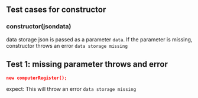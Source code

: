## Test cases for constructor

### **constructor(jsondata)**

data storage json is passed as a parameter `data`. If the parameter is missing, constructor throws an error `data storage missing`

## Test 1: missing parameter throws and error

```json
new computerRegister();
```

expect: 
This will throw an error `data storage missing`